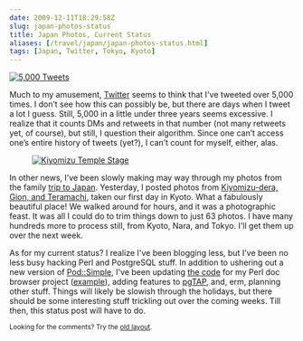 ```yaml
--- 
date: 2009-12-11T18:29:58Z
slug: japan-photos-status
title: Japan Photos, Current Status
aliases: [/travel/japan/japan-photos-status.html]
tags: [Japan, Twitter, Tokyo, Kyoto]
---
```


<a href="https://twitter.com/theory/"><img src="/2009/12/japan-photos-status/5000_tweets.png" title="5,000 Tweets!? How can this possibly be?" alt="5,000 Tweets" class="left" /></a>

<p>Much to my amusement, <a href="https://twitter.com/theory/" title="Follow me on Twitter!">Twitter</a> seems to think that I've tweeted over 5,000 times. I don’t see how this can possibly be, but there are days when I tweet a lot I guess. Still, 5,000 in a little under three years seems excessive. I realize that it counts DMs and retweets in that number (not many retweets yet, of course), but still, I question their algorithm. Since one can’t access one’s entire history of tweets (yet?), I can’t count for myself, either, alas.</p>

<figure><a href="https://www.flickr.com/photos/theory/sets/72157622853441435/"><img src="https://farm3.static.flickr.com/2579/4175349157_8bc05dce12.jpg" alt="Kiyomizu Temple Stage" /></a></figure>

<p>In other news, I’ve been slowly making may way through my photos from the family <a href="https://www.flickr.com/photos/theory/collections/72157622739532091/" title="Photos from Tokyo and Kyoto">trip to Japan</a>. Yesterday, I posted photos from <a href="https://www.flickr.com/photos/theory/sets/72157622853441435/">Kiyomizu-dera, Gion, and Teramachi</a>, taken our first day in Kyoto. What a fabulously beautiful place! We walked around for hours, and it was a photographic feast. It was all I could do to trim things down to just 63 photos. I have many hundreds more to process still, from Kyoto, Nara, and Tokyo. I'll get them up over the next week.</p>

<p>As for my current status? I realize I've been blogging less, but I've been no less busy hacking Perl and PostgreSQL stuff. In addition to ushering out a new version of <a href="http://search.cpan.org/dist/Pod-Simple" title="Pod::Simple on CPAN">Pod::Simple</a>, I've been updating <a href="http://github.com/theory/pod-site" title="Pod::Site on GitHub">the code</a> for my Perl doc browser project (<a href="http://www.bricolagecms.org/docs/current/api" title="Bricolage Documentation Browser">example</a>), adding features to <a href="http://pgtap.projects.postgresql.org/">pgTAP</a>, and, erm, planning other stuff. Things will likely be slowish through the holidays, but there should be some interesting stuff trickling out over the coming weeks. Till then, this status post will have to do.</p>

<p class="past"><small>Looking for the comments? Try the <a rel="nofollow" href="//past.justatheory.com/travel/japan/japan-photos-status.html">old layout</a>.</small></p>
